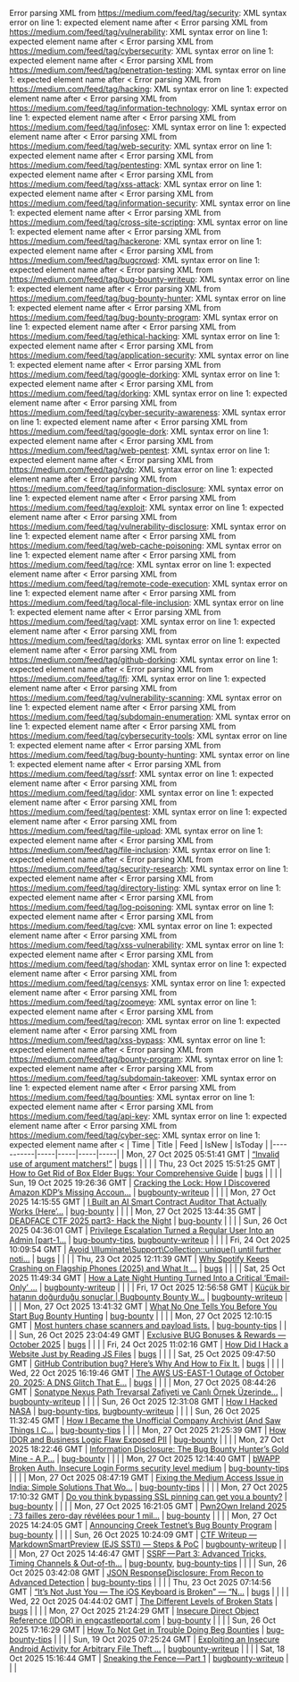 Error parsing XML from https://medium.com/feed/tag/security: XML syntax error on line 1: expected element name after <
Error parsing XML from https://medium.com/feed/tag/vulnerability: XML syntax error on line 1: expected element name after <
Error parsing XML from https://medium.com/feed/tag/cybersecurity: XML syntax error on line 1: expected element name after <
Error parsing XML from https://medium.com/feed/tag/penetration-testing: XML syntax error on line 1: expected element name after <
Error parsing XML from https://medium.com/feed/tag/hacking: XML syntax error on line 1: expected element name after <
Error parsing XML from https://medium.com/feed/tag/information-technology: XML syntax error on line 1: expected element name after <
Error parsing XML from https://medium.com/feed/tag/infosec: XML syntax error on line 1: expected element name after <
Error parsing XML from https://medium.com/feed/tag/web-security: XML syntax error on line 1: expected element name after <
Error parsing XML from https://medium.com/feed/tag/pentesting: XML syntax error on line 1: expected element name after <
Error parsing XML from https://medium.com/feed/tag/xss-attack: XML syntax error on line 1: expected element name after <
Error parsing XML from https://medium.com/feed/tag/information-security: XML syntax error on line 1: expected element name after <
Error parsing XML from https://medium.com/feed/tag/cross-site-scripting: XML syntax error on line 1: expected element name after <
Error parsing XML from https://medium.com/feed/tag/hackerone: XML syntax error on line 1: expected element name after <
Error parsing XML from https://medium.com/feed/tag/bugcrowd: XML syntax error on line 1: expected element name after <
Error parsing XML from https://medium.com/feed/tag/bug-bounty-writeup: XML syntax error on line 1: expected element name after <
Error parsing XML from https://medium.com/feed/tag/bug-bounty-hunter: XML syntax error on line 1: expected element name after <
Error parsing XML from https://medium.com/feed/tag/bug-bounty-program: XML syntax error on line 1: expected element name after <
Error parsing XML from https://medium.com/feed/tag/ethical-hacking: XML syntax error on line 1: expected element name after <
Error parsing XML from https://medium.com/feed/tag/application-security: XML syntax error on line 1: expected element name after <
Error parsing XML from https://medium.com/feed/tag/google-dorking: XML syntax error on line 1: expected element name after <
Error parsing XML from https://medium.com/feed/tag/dorking: XML syntax error on line 1: expected element name after <
Error parsing XML from https://medium.com/feed/tag/cyber-security-awareness: XML syntax error on line 1: expected element name after <
Error parsing XML from https://medium.com/feed/tag/google-dork: XML syntax error on line 1: expected element name after <
Error parsing XML from https://medium.com/feed/tag/web-pentest: XML syntax error on line 1: expected element name after <
Error parsing XML from https://medium.com/feed/tag/vdp: XML syntax error on line 1: expected element name after <
Error parsing XML from https://medium.com/feed/tag/information-disclosure: XML syntax error on line 1: expected element name after <
Error parsing XML from https://medium.com/feed/tag/exploit: XML syntax error on line 1: expected element name after <
Error parsing XML from https://medium.com/feed/tag/vulnerability-disclosure: XML syntax error on line 1: expected element name after <
Error parsing XML from https://medium.com/feed/tag/web-cache-poisoning: XML syntax error on line 1: expected element name after <
Error parsing XML from https://medium.com/feed/tag/rce: XML syntax error on line 1: expected element name after <
Error parsing XML from https://medium.com/feed/tag/remote-code-execution: XML syntax error on line 1: expected element name after <
Error parsing XML from https://medium.com/feed/tag/local-file-inclusion: XML syntax error on line 1: expected element name after <
Error parsing XML from https://medium.com/feed/tag/vapt: XML syntax error on line 1: expected element name after <
Error parsing XML from https://medium.com/feed/tag/dorks: XML syntax error on line 1: expected element name after <
Error parsing XML from https://medium.com/feed/tag/github-dorking: XML syntax error on line 1: expected element name after <
Error parsing XML from https://medium.com/feed/tag/lfi: XML syntax error on line 1: expected element name after <
Error parsing XML from https://medium.com/feed/tag/vulnerability-scanning: XML syntax error on line 1: expected element name after <
Error parsing XML from https://medium.com/feed/tag/subdomain-enumeration: XML syntax error on line 1: expected element name after <
Error parsing XML from https://medium.com/feed/tag/cybersecurity-tools: XML syntax error on line 1: expected element name after <
Error parsing XML from https://medium.com/feed/tag/bug-bounty-hunting: XML syntax error on line 1: expected element name after <
Error parsing XML from https://medium.com/feed/tag/ssrf: XML syntax error on line 1: expected element name after <
Error parsing XML from https://medium.com/feed/tag/idor: XML syntax error on line 1: expected element name after <
Error parsing XML from https://medium.com/feed/tag/pentest: XML syntax error on line 1: expected element name after <
Error parsing XML from https://medium.com/feed/tag/file-upload: XML syntax error on line 1: expected element name after <
Error parsing XML from https://medium.com/feed/tag/file-inclusion: XML syntax error on line 1: expected element name after <
Error parsing XML from https://medium.com/feed/tag/security-research: XML syntax error on line 1: expected element name after <
Error parsing XML from https://medium.com/feed/tag/directory-listing: XML syntax error on line 1: expected element name after <
Error parsing XML from https://medium.com/feed/tag/log-poisoning: XML syntax error on line 1: expected element name after <
Error parsing XML from https://medium.com/feed/tag/cve: XML syntax error on line 1: expected element name after <
Error parsing XML from https://medium.com/feed/tag/xss-vulnerability: XML syntax error on line 1: expected element name after <
Error parsing XML from https://medium.com/feed/tag/shodan: XML syntax error on line 1: expected element name after <
Error parsing XML from https://medium.com/feed/tag/censys: XML syntax error on line 1: expected element name after <
Error parsing XML from https://medium.com/feed/tag/zoomeye: XML syntax error on line 1: expected element name after <
Error parsing XML from https://medium.com/feed/tag/recon: XML syntax error on line 1: expected element name after <
Error parsing XML from https://medium.com/feed/tag/xss-bypass: XML syntax error on line 1: expected element name after <
Error parsing XML from https://medium.com/feed/tag/bounty-program: XML syntax error on line 1: expected element name after <
Error parsing XML from https://medium.com/feed/tag/subdomain-takeover: XML syntax error on line 1: expected element name after <
Error parsing XML from https://medium.com/feed/tag/bounties: XML syntax error on line 1: expected element name after <
Error parsing XML from https://medium.com/feed/tag/api-key: XML syntax error on line 1: expected element name after <
Error parsing XML from https://medium.com/feed/tag/cyber-sec: XML syntax error on line 1: expected element name after <
| Time | Title | Feed | IsNew | IsToday |
|-----------|-----|-----|-----|-----|
| Mon, 27 Oct 2025 05:51:41 GMT | [ “Invalid use of argument matchers!”](https://freedium.cfd/https://medium.com/p/9adc9f45ec30) | [bugs](https://medium.com/feed/tag/bugs) |  |  |
| Thu, 23 Oct 2025 15:51:25 GMT | [How to Get Rid of Box Elder Bugs: Your Comprehensive Guide](https://freedium.cfd/https://medium.com/p/c9a3a2adc198) | [bugs](https://medium.com/feed/tag/bugs) |  |  |
| Sun, 19 Oct 2025 19:26:36 GMT | [Cracking the Lock: How I Discovered Amazon KDP’s Missing Accoun...](https://freedium.cfd/https://medium.com/p/d504bef5adc0) | [bugbounty-writeup](https://medium.com/feed/tag/bugbounty-writeup) |  |  |
| Mon, 27 Oct 2025 14:15:55 GMT | [I Built an AI Smart Contract Auditor That Actually Works (Here’...](https://freedium.cfd/https://medium.com/p/61918d2f70f1) | [bug-bounty](https://medium.com/feed/tag/bug-bounty) |  |  |
| Mon, 27 Oct 2025 13:44:35 GMT | [DEADFACE CTF 2025 part3- Hack the Night](https://freedium.cfd/https://medium.com/p/10d29525be79) | [bug-bounty](https://medium.com/feed/tag/bug-bounty) |  |  |
| Sun, 26 Oct 2025 04:36:01 GMT | [Privilege Escalation Turned a Regular User Into an Admin \[part-1...](https://freedium.cfd/https://medium.com/p/fbe3d82440ca) | [bug-bounty-tips](https://medium.com/feed/tag/bug-bounty-tips), [bugbounty-writeup](https://medium.com/feed/tag/bugbounty-writeup) |  |  |
| Fri, 24 Oct 2025 10:09:54 GMT | [Avoid \Illuminate\Support\Collection::unique() until further noti...](https://freedium.cfd/https://medium.com/p/2488824799ea) | [bugs](https://medium.com/feed/tag/bugs) |  |  |
| Thu, 23 Oct 2025 12:11:39 GMT | [Why Spotify Keeps Crashing on Flagship Phones (2025) and What It ...](https://freedium.cfd/https://medium.com/p/d1925c088202) | [bugs](https://medium.com/feed/tag/bugs) |  |  |
| Sat, 25 Oct 2025 11:49:34 GMT | [How a Late Night Hunting Turned Into a Critical ‘Email-Only’ ...](https://freedium.cfd/https://medium.com/p/62393bb12cb8) | [bugbounty-writeup](https://medium.com/feed/tag/bugbounty-writeup) |  |  |
| Fri, 17 Oct 2025 12:56:58 GMT | [Küçük bir hatanın doğurduğu sonuçlar \| Bugbounty Bounty W...](https://freedium.cfd/https://medium.com/p/6dc82dc38b41) | [bugbounty-writeup](https://medium.com/feed/tag/bugbounty-writeup) |  |  |
| Mon, 27 Oct 2025 13:41:32 GMT | [What No One Tells You Before You Start Bug Bounty Hunting](https://freedium.cfd/https://medium.com/p/5449926f6f24) | [bug-bounty](https://medium.com/feed/tag/bug-bounty) |  |  |
| Mon, 27 Oct 2025 12:10:15 GMT | [Most hunters chase scanners and payload lists.](https://freedium.cfd/https://medium.com/p/f946c25db6f3) | [bug-bounty-tips](https://medium.com/feed/tag/bug-bounty-tips) |  |  |
| Sun, 26 Oct 2025 23:04:49 GMT | [Exclusive BUG Bonuses & Rewards — October 2025](https://freedium.cfd/https://medium.com/p/ef1a8e17b453) | [bugs](https://medium.com/feed/tag/bugs) |  |  |
| Fri, 24 Oct 2025 11:02:16 GMT | [How Did I Hack a Website Just by Reading JS Files](https://freedium.cfd/https://medium.com/p/6d6a6a90aac1) | [bugs](https://medium.com/feed/tag/bugs) |  |  |
| Sat, 25 Oct 2025 09:47:50 GMT | [GitHub Contribution bug? Here’s Why And How to Fix It.](https://freedium.cfd/https://medium.com/p/098f7eebf2cf) | [bugs](https://medium.com/feed/tag/bugs) |  |  |
| Wed, 22 Oct 2025 16:19:46 GMT | [The AWS US-EAST-1 Outage of October 20, 2025: A DNS Glitch That E...](https://freedium.cfd/https://medium.com/p/6ef09782272c) | [bugs](https://medium.com/feed/tag/bugs) |  |  |
| Mon, 27 Oct 2025 08:44:26 GMT | [Sonatype Nexus Path Trevarsal Zafiyeti ve Canlı Örnek Üzerinde...](https://freedium.cfd/https://medium.com/p/c5d651c2c739) | [bugbounty-writeup](https://medium.com/feed/tag/bugbounty-writeup) |  |  |
| Sun, 26 Oct 2025 12:31:08 GMT | [How I Hacked NASA](https://freedium.cfd/https://medium.com/p/09c33a813c48) | [bug-bounty-tips](https://medium.com/feed/tag/bug-bounty-tips), [bugbounty-writeup](https://medium.com/feed/tag/bugbounty-writeup) |  |  |
| Sun, 26 Oct 2025 11:32:45 GMT | [How I Became the Unofficial Company Archivist (And Saw Things I C...](https://freedium.cfd/https://medium.com/p/626c711831e4) | [bug-bounty-tips](https://medium.com/feed/tag/bug-bounty-tips) |  |  |
| Mon, 27 Oct 2025 21:25:39 GMT | [How IDOR and Business Logic Flaw Exposed PII](https://freedium.cfd/https://medium.com/p/24545a078e04) | [bug-bounty](https://medium.com/feed/tag/bug-bounty) |  |  |
| Mon, 27 Oct 2025 18:22:46 GMT | [Information Disclosure: The Bug Bounty Hunter’s Gold Mine - A P...](https://freedium.cfd/https://medium.com/p/1a31428f882a) | [bug-bounty](https://medium.com/feed/tag/bug-bounty) |  |  |
| Mon, 27 Oct 2025 12:14:40 GMT | [bWAPP Broken Auth. Insecure Login Forms security level medium](https://freedium.cfd/https://medium.com/p/70f0e172e836) | [bug-bounty-tips](https://medium.com/feed/tag/bug-bounty-tips) |  |  |
| Mon, 27 Oct 2025 08:47:19 GMT | [Fixing the Medium Access Issue in India: Simple Solutions That Wo...](https://freedium.cfd/https://medium.com/p/9da36f1ba231) | [bug-bounty-tips](https://medium.com/feed/tag/bug-bounty-tips) |  |  |
| Mon, 27 Oct 2025 17:10:32 GMT | [Do you think bypassing SSL pinning can get you a bounty?](https://freedium.cfd/https://medium.com/p/6cf894148953) | [bug-bounty](https://medium.com/feed/tag/bug-bounty) |  |  |
| Mon, 27 Oct 2025 16:21:05 GMT | [Pwn2Own Ireland 2025 : 73 failles zero-day révélées pour 1 mil...](https://freedium.cfd/https://medium.com/p/25a2592dde57) | [bug-bounty](https://medium.com/feed/tag/bug-bounty) |  |  |
| Mon, 27 Oct 2025 14:24:05 GMT | [Announcing Creek Testnet’s Bug Bounty Program](https://freedium.cfd/https://medium.com/p/4580edca378c) | [bug-bounty](https://medium.com/feed/tag/bug-bounty) |  |  |
| Sun, 26 Oct 2025 10:24:09 GMT | [CTF Writeup — MarkdownSmartPreview (EJS SSTI) — Steps & PoC](https://freedium.cfd/https://medium.com/p/4eb2670c8db7) | [bugbounty-writeup](https://medium.com/feed/tag/bugbounty-writeup) |  |  |
| Mon, 27 Oct 2025 14:46:47 GMT | [SSRF — Part 3: Advanced Tricks, Timing Channels & Out-of-th...](https://freedium.cfd/https://medium.com/p/693c07c97015) | [bug-bounty](https://medium.com/feed/tag/bug-bounty), [bug-bounty-tips](https://medium.com/feed/tag/bug-bounty-tips) |  |  |
| Sun, 26 Oct 2025 03:42:08 GMT | [JSON ResponseDisclosure: From Recon to Advanced Detection](https://freedium.cfd/https://medium.com/p/3413df37461c) | [bug-bounty-tips](https://medium.com/feed/tag/bug-bounty-tips) |  |  |
| Thu, 23 Oct 2025 07:14:56 GMT | [“It’s Not Just You — The iOS Keyboard is Broken” — “N...](https://freedium.cfd/https://medium.com/p/7aa25dcb4781) | [bugs](https://medium.com/feed/tag/bugs) |  |  |
| Wed, 22 Oct 2025 04:44:02 GMT | [The Different Levels of Broken Stats](https://freedium.cfd/https://medium.com/p/30e90958f479) | [bugs](https://medium.com/feed/tag/bugs) |  |  |
| Mon, 27 Oct 2025 21:24:29 GMT | [Insecure Direct Object Reference (IDOR) in engcastleportal.com](https://freedium.cfd/https://medium.com/p/a2ac44d62f00) | [bug-bounty](https://medium.com/feed/tag/bug-bounty) |  |  |
| Sun, 26 Oct 2025 17:16:29 GMT | [How To Not Get in Trouble Doing Beg Bounties](https://freedium.cfd/https://medium.com/p/bee02cbef619) | [bug-bounty-tips](https://medium.com/feed/tag/bug-bounty-tips) |  |  |
| Sun, 19 Oct 2025 07:25:24 GMT | [Exploiting an Insecure Android Activity for Arbitrary File Theft ...](https://freedium.cfd/https://medium.com/p/07b360520a0e) | [bugbounty-writeup](https://medium.com/feed/tag/bugbounty-writeup) |  |  |
| Sat, 18 Oct 2025 15:16:44 GMT | [Sneaking the Fence — Part 1](https://freedium.cfd/https://medium.com/p/a2ad740ca261) | [bugbounty-writeup](https://medium.com/feed/tag/bugbounty-writeup) |  |  |
